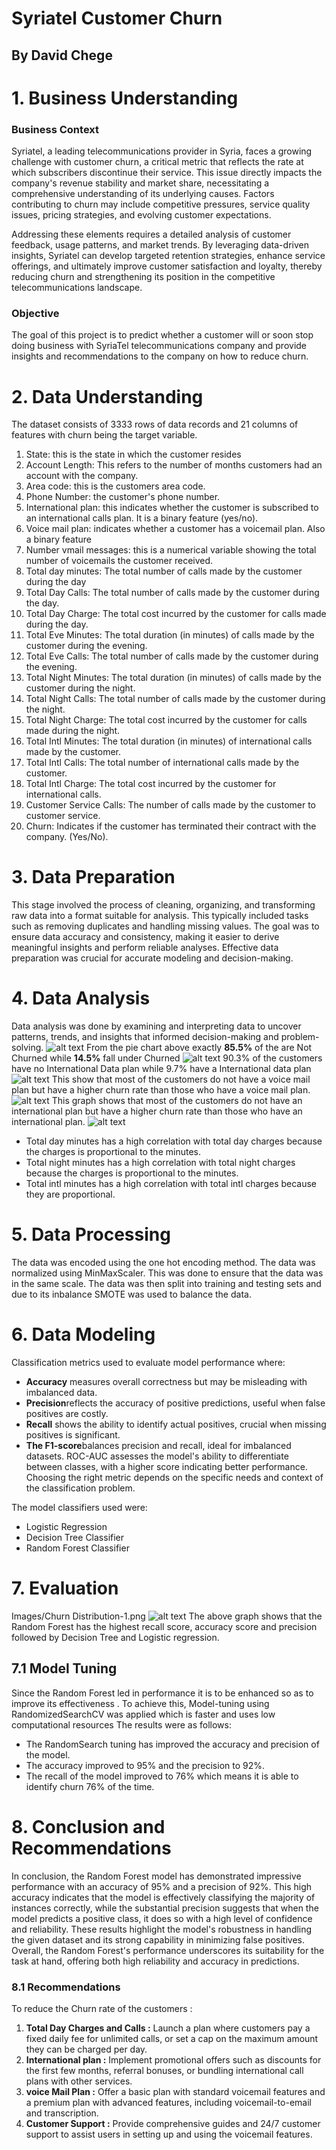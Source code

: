 # Syriatel Customer Churn
## By David Chege


# 1. Business Understanding
### Business Context
Syriatel, a leading telecommunications provider in Syria, faces a growing challenge with customer churn, a critical metric that reflects the rate at which subscribers discontinue their service. This issue directly impacts the company's revenue stability and market share, necessitating a comprehensive understanding of its underlying causes. Factors contributing to churn may include competitive pressures, service quality issues, pricing strategies, and evolving customer expectations. 

Addressing these elements requires a detailed analysis of customer feedback, usage patterns, and market trends. By leveraging data-driven insights, Syriatel can develop targeted retention strategies, enhance service offerings, and ultimately improve customer satisfaction and loyalty, thereby reducing churn and strengthening its position in the competitive telecommunications landscape.

### Objective
The goal of this project is to predict whether a customer will or soon stop doing business with SyriaTel telecommunications company and provide insights and recommendations to the company on how to reduce churn.

# 2. Data Understanding
The dataset consists of 3333 rows of data records and 21 columns of features with churn being the target variable.

1. State: this is the state in which the customer resides
2. Account Length: This refers to the number of months customers had an account with the company.
3. Area code: this is the customers area code.
4. Phone Number: the customer's phone number.
5. International plan: this indicates whether the customer is subscribed to an international calls plan. It is a binary feature (yes/no).
6. Voice mail plan: indicates whether a customer has a voicemail plan. Also a binary feature
7. Number vmail messages: this is a numerical variable showing the total number of voicemails the customer received.
8. Total day minutes: The total number of calls made by the customer during the day 
9. Total Day Calls: The total number of calls made by the customer during the day.
10. Total Day Charge: The total cost incurred by the customer for calls made during the day.
11. Total Eve Minutes: The total duration (in minutes) of calls made by the customer during the evening.
12. Total Eve Calls: The total number of calls made by the customer during the evening.
13. Total Night Minutes: The total duration (in minutes) of calls made by the customer during the night.
14. Total Night Calls: The total number of calls made by the customer during the night.
15. Total Night Charge: The total cost incurred by the customer for calls made during the night.
16. Total Intl Minutes: The total duration (in minutes) of international calls made by the customer.
17. Total Intl Calls: The total number of international calls made by the customer.
18. Total Intl Charge: The total cost incurred by the customer for international calls.
19. Customer Service Calls: The number of calls made by the customer to customer service.
20. Churn: Indicates if the customer has terminated their contract with the company. (Yes/No).

# 3. Data Preparation
This stage involved the process of cleaning, organizing, and transforming raw data into a format suitable for analysis.
This typically included tasks such as removing duplicates and handling missing values. The goal was to ensure data accuracy and consistency, making it easier to derive meaningful insights and perform reliable analyses. Effective data preparation was crucial for accurate modeling and decision-making.

# 4. Data Analysis
Data analysis was done by examining and interpreting data to uncover patterns, trends, and insights that informed decision-making and problem-solving.
![alt text](<Images/Churn Distribution-1.png>)
From the pie chart above exactly **85.5%** of the are Not Churned while **14.5%** fall under Churned 
![alt text](<Images/International Plan-1.png>)
90.3% of the customers have no International Data plan while 9.7% have a International data plan
![alt text](<Images/Voice mail by Churn-1-1.png>)
This show that most of the customers do not have a voice mail plan but have a higher churn rate than those who have a voice mail plan.
![alt text](<Images/Intenational plan by churn-1.png>)
This graph shows that most of the customers do not have an international plan but have a higher churn rate than those who have an international plan.
![alt text](<Images/Correlation Representation Using a Heatmap-1.png>)
+ Total day minutes has a high correlation with total day charges because the charges is proportional to the minutes.
+ Total night minutes has a high correlation with total night charges because the charges is proportional to the minutes.
+ Total intl minutes has a high correlation with total intl charges because they are proportional.

# 5. Data Processing
The data was encoded using the one hot encoding method. The data was normalized using MinMaxScaler. This was done to ensure that the data was in the same scale. The data was then split into training and testing sets and due to its inbalance SMOTE was used to balance the data.

# 6. Data Modeling
Classification metrics used to evaluate model performance where: 
+ **Accuracy** measures overall correctness but may be misleading with imbalanced data. 
+ **Precision**reflects the accuracy of positive predictions, useful when false positives are costly. 
+ **Recall** shows the ability to identify actual positives, crucial when missing positives is significant. 
+ **The F1-score**balances precision and recall, ideal for imbalanced datasets. ROC-AUC assesses the model's ability to differentiate between classes, with a higher score indicating better performance. Choosing the right metric depends on the specific needs and context of the classification problem.

The model classifiers used were:
+ Logistic Regression
+ Decision Tree Classifier
+ Random Forest Classifier

# 7. Evaluation
Images/Churn Distribution-1.png
![alt text](<Images/Model Comparison-1.png>)
The above graph shows that the Random Forest has the highest recall score, accuracy score and precision followed by Decision Tree and Logistic regression.

## 7.1 Model Tuning
Since the Random Forest led in performance it is to be enhanced so as to improve its effectiveness .
To achieve this, Model-tuning using RandomizedSearchCV was applied which is faster and uses low computational resources
The results were as follows:
+ The RandomSearch tuning has improved the accuracy and precision of the model.
+ The accuracy improved to 95% and the precision to 92%.
+ The recall of the model improved to 76% which means it is able to identify churn 76% of the time.

# 8. Conclusion and Recommendations
In conclusion, the Random Forest model has demonstrated impressive performance with an accuracy of 95% and a precision of 92%. This high accuracy indicates that the model is effectively classifying the majority of instances correctly, while the substantial precision suggests that when the model predicts a positive class, it does so with a high level of confidence and reliability. These results highlight the model's robustness in handling the given dataset and its strong capability in minimizing false positives. Overall, the Random Forest's performance underscores its suitability for the task at hand, offering both high reliability and accuracy in predictions.
### 8.1 Recommendations
To reduce the Churn rate of the customers :
1. **Total Day Charges and Calls  :** Launch a plan where customers pay a fixed daily fee for unlimited calls, or set a cap on the maximum amount they can be charged per day.
2. **International plan  :** Implement promotional offers such as discounts for the first few months, referral bonuses, or bundling international call plans with other services.
3. **voice Mail Plan  :** Offer a basic plan with standard voicemail features and a premium plan with advanced features, including voicemail-to-email and transcription.
4. **Customer Support  :** Provide comprehensive guides and 24/7 customer support to assist users in setting up and using the voicemail features.